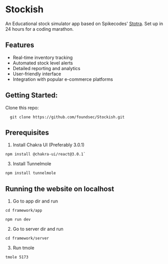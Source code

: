 # Stockish
An Educational stock simulator app based on Spikecodes' [Stotra](https://github.com/spikecodes/stotra). Set up in 24 hours for a coding marathon.

## Features

- Real-time inventory tracking
- Automated stock level alerts
- Detailed reporting and analytics
- User-friendly interface
- Integration with popular e-commerce platforms

## Getting Started:
Clone this repo:
```node
  git clone https://github.com/foundsec/Stockish.git
```
## Prerequisites
1. Install Chakra UI (Preferably 3.0.1)
```node
npm install @chakra-ui/react@3.0.1`
```
3. Install Tunnelmole
```node
npm install tunnelmole
```

## Running the website on localhost
1. Go to app dir and run
  ```node
cd framework/app
```
  ```node
npm run dev
```
2. Go to server dir and run
  ```node
cd framework/server
```
3. Run tmole
 ```node
tmole 5173
```


